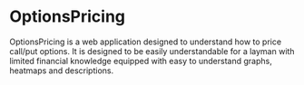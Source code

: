 # OptionsPricing

OptionsPricing is a web application designed to understand how to price call/put options. It is designed to be easily understandable for a layman with limited financial knowledge equipped with easy to understand graphs, heatmaps and descriptions.
